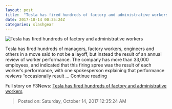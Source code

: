 ```yaml
---
layout: post
title:  "Tesla has fired hundreds of factory and administrative workers"
date: 2017-10-14 00:35:24Z
categories: slashgear
---
```


![Tesla has fired hundreds of factory and administrative workers](https://c.slashgear.com/wp-content/uploads/2017/10/teslareferral.jpg)

Tesla has fired hundreds of managers, factory workers, engineers and others in a move said to not be a layoff, but instead the result of an annual review of worker performance. The company has more than 33,000 employees, and indicated that this firing spree was the result of each worker’s performance, with one spokesperson explaining that performance reviews “occasionally result … Continue reading


Full story on F3News: [Tesla has fired hundreds of factory and administrative workers](http://www.f3nws.com/n/mDdxBB)

> Posted on: Saturday, October 14, 2017 12:35:24 AM

